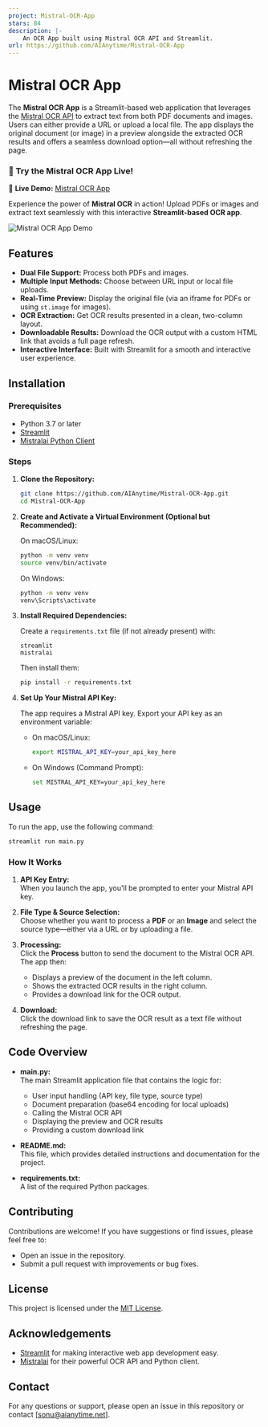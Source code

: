 ```yaml
---
project: Mistral-OCR-App
stars: 84
description: |-
    An OCR App built using Mistral OCR API and Streamlit.
url: https://github.com/AIAnytime/Mistral-OCR-App
---
```


# Mistral OCR App

The **Mistral OCR App** is a Streamlit-based web application that leverages the [Mistral OCR API](https://docs.mistralai.com/) to extract text from both PDF documents and images. Users can either provide a URL or upload a local file. The app displays the original document (or image) in a preview alongside the extracted OCR results and offers a seamless download option—all without refreshing the page.

### 🚀 Try the Mistral OCR App Live!  

🔗 **Live Demo:** [Mistral OCR App](https://mistralocrai.streamlit.app/)  

Experience the power of **Mistral OCR** in action! Upload PDFs or images and extract text seamlessly with this interactive **Streamlit-based OCR app**.  

![Mistral OCR App Demo](demo.png)


## Features

- **Dual File Support:** Process both PDFs and images.
- **Multiple Input Methods:** Choose between URL input or local file uploads.
- **Real-Time Preview:** Display the original file (via an iframe for PDFs or using `st.image` for images).
- **OCR Extraction:** Get OCR results presented in a clean, two-column layout.
- **Downloadable Results:** Download the OCR output with a custom HTML link that avoids a full page refresh.
- **Interactive Interface:** Built with Streamlit for a smooth and interactive user experience.

## Installation

### Prerequisites

- Python 3.7 or later
- [Streamlit](https://streamlit.io/)
- [Mistralai Python Client](https://pypi.org/project/mistralai/)

### Steps

1. **Clone the Repository:**

   ```bash
   git clone https://github.com/AIAnytime/Mistral-OCR-App.git
   cd Mistral-OCR-App
   ```

2. **Create and Activate a Virtual Environment (Optional but Recommended):**

   On macOS/Linux:
   ```bash
   python -m venv venv
   source venv/bin/activate
   ```

   On Windows:
   ```bash
   python -m venv venv
   venv\Scripts\activate
   ```

3. **Install Required Dependencies:**

   Create a `requirements.txt` file (if not already present) with:
   ```plaintext
   streamlit
   mistralai
   ```

   Then install them:
   ```bash
   pip install -r requirements.txt
   ```

4. **Set Up Your Mistral API Key:**

   The app requires a Mistral API key. Export your API key as an environment variable:

   - On macOS/Linux:
     ```bash
     export MISTRAL_API_KEY=your_api_key_here
     ```

   - On Windows (Command Prompt):
     ```bash
     set MISTRAL_API_KEY=your_api_key_here
     ```

## Usage

To run the app, use the following command:

```bash
streamlit run main.py
```

### How It Works

1. **API Key Entry:**  
   When you launch the app, you'll be prompted to enter your Mistral API key.

2. **File Type & Source Selection:**  
   Choose whether you want to process a **PDF** or an **Image** and select the source type—either via a URL or by uploading a file.

3. **Processing:**  
   Click the **Process** button to send the document to the Mistral OCR API. The app then:
   - Displays a preview of the document in the left column.
   - Shows the extracted OCR results in the right column.
   - Provides a download link for the OCR output.

4. **Download:**  
   Click the download link to save the OCR result as a text file without refreshing the page.

## Code Overview

- **main.py:**  
  The main Streamlit application file that contains the logic for:
  - User input handling (API key, file type, source type)
  - Document preparation (base64 encoding for local uploads)
  - Calling the Mistral OCR API
  - Displaying the preview and OCR results
  - Providing a custom download link

- **README.md:**  
  This file, which provides detailed instructions and documentation for the project.

- **requirements.txt:**  
  A list of the required Python packages.

## Contributing

Contributions are welcome! If you have suggestions or find issues, please feel free to:
- Open an issue in the repository.
- Submit a pull request with improvements or bug fixes.

## License

This project is licensed under the [MIT License](LICENSE).

## Acknowledgements

- [Streamlit](https://streamlit.io/) for making interactive web app development easy.
- [Mistralai](https://github.com/mistralai) for their powerful OCR API and Python client.

## Contact

For any questions or support, please open an issue in this repository or contact [sonu@aianytime.net].

